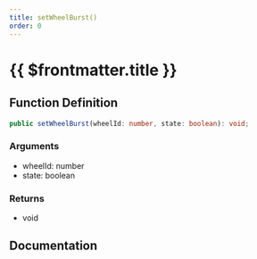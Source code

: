 ```yaml
---
title: setWheelBurst()
order: 0
---
```


# {{ $frontmatter.title }}

<!--@include: ./setWheelBurst_partial_header.md-->

## Function Definition

```ts
public setWheelBurst(wheelId: number, state: boolean): void;
```

### Arguments

* wheelId: number
* state: boolean

### Returns

* void

## Documentation

<!--@include: ./setWheelBurst_partial_footer.md-->
